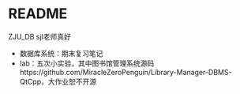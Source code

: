 # README

ZJU_DB sjl老师真好

* 数据库系统：期末复习笔记
* lab：五次小实验，其中图书馆管理系统源码https://github.com/MiracleZeroPenguin/Library-Manager-DBMS-QtCpp，大作业恕不开源